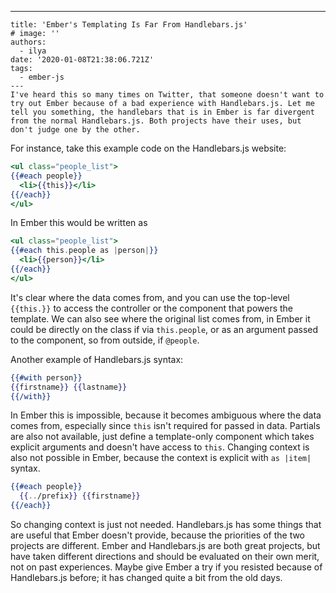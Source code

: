 ---
    title: 'Ember's Templating Is Far From Handlebars.js'
    # image: ''
    authors:
      - ilya
    date: '2020-01-08T21:38:06.721Z'
    tags:
      - ember-js
    ---
    I've heard this so many times on Twitter, that someone doesn't want to try out Ember because of a bad experience with Handlebars.js. Let me tell you something, the handlebars that is in Ember is far divergent from the normal Handlebars.js. Both projects have their uses, but don't judge one by the other.

For instance, take this example code on the Handlebars.js website:

```hbs
<ul class="people_list">
{{#each people}}
  <li>{{this}}</li>
{{/each}}
</ul>
```

In Ember this would be written as

```hbs
<ul class="people_list">
{{#each this.people as |person|}}
  <li>{{person}}</li>
{{/each}}
</ul>
```

It's clear where the data comes from, and you can use the top-level `{{this.}}` to access the controller or the component that powers the template.
We can also see where the original list comes from, in Ember it could be directly on the class if via `this.people`, or as an argument passed to the component, so from outside, if `@people`.

Another example of Handlebars.js syntax:

```hbs
{{#with person}}
{{firstname}} {{lastname}}
{{/with}}
```

In Ember this is impossible, because it becomes ambiguous where the data comes from, especially since `this` isn't required for passed in data.
Partials are also not available, just define a template-only component which takes explicit arguments and doesn't have access to `this`.
Changing context is also not possible in Ember, because the context is explicit with `as |item|` syntax.

```hbs
{{#each people}}
  {{../prefix}} {{firstname}} 
{{/each}}
```

So changing context is just not needed.
Handlebars.js has some things that are useful that Ember doesn't provide, because the priorities of the two projects are different.
Ember and Handlebars.js are both great projects, but have taken different directions and should be evaluated on their own merit, not on past experiences.
Maybe give Ember a try if you resisted because of Handlebars.js before; it has changed quite a bit from the old days.